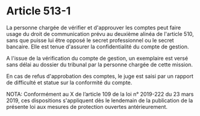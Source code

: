 # Article 513-1

La personne chargée de vérifier et d'approuver les comptes peut faire usage du droit de communication prévu au deuxième alinéa de l'article 510, sans que puisse lui être opposé le secret professionnel ou le secret bancaire. Elle est tenue d'assurer la confidentialité du compte de gestion.

A l'issue de la vérification du compte de gestion, un exemplaire est versé sans délai au dossier du tribunal par la personne chargée de cette mission.

En cas de refus d'approbation des comptes, le juge est saisi par un rapport de difficulté et statue sur la conformité du compte.

NOTA:
Conformément au X de l’article 109 de la loi n° 2019-222 du 23 mars 2019, ces dispositions s'appliquent dès le lendemain de la publication de la présente loi aux mesures de protection ouvertes antérieurement.
